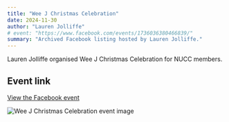 ```yaml
---
title: "Wee J Christmas Celebration"
date: 2024-11-30
author: "Lauren Jolliffe"
# event: "https://www.facebook.com/events/1736036380466839/"
summary: "Archived Facebook listing hosted by Lauren Jolliffe."
---
```

Lauren Jolliffe organised Wee J Christmas Celebration for NUCC members.

## Event link

[View the Facebook event](https://www.facebook.com/events/1736036380466839/)

![Wee J Christmas Celebration event image](/trip/event-images/20241130_wee_j_christmas_celebration.jpg)
